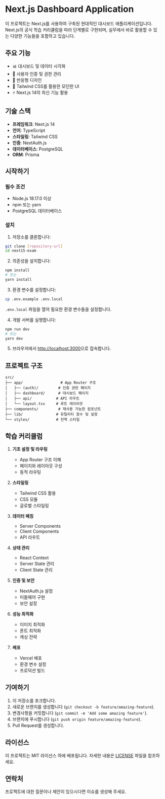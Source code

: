 # Next.js Dashboard Application

이 프로젝트는 Next.js를 사용하여 구축된 현대적인 대시보드 애플리케이션입니다. Next.js의 공식 학습 커리큘럼을 따라 단계별로 구현되며, 실무에서 바로 활용할 수 있는 다양한 기능들을 포함하고 있습니다.

## 주요 기능

- 📊 대시보드 및 데이터 시각화
- 🔐 사용자 인증 및 권한 관리
- 📱 반응형 디자인
- 🎨 Tailwind CSS를 활용한 모던한 UI
- ⚡ Next.js 14의 최신 기능 활용

## 기술 스택

- **프레임워크**: Next.js 14
- **언어**: TypeScript
- **스타일링**: Tailwind CSS
- **인증**: NextAuth.js
- **데이터베이스**: PostgreSQL
- **ORM**: Prisma

## 시작하기

### 필수 조건

- Node.js 18.17.0 이상
- npm 또는 yarn
- PostgreSQL 데이터베이스

### 설치

1. 저장소를 클론합니다:
```bash
git clone [repository-url]
cd next15-exam
```

2. 의존성을 설치합니다:
```bash
npm install
# 또는
yarn install
```

3. 환경 변수를 설정합니다:
```bash
cp .env.example .env.local
```
`.env.local` 파일을 열어 필요한 환경 변수들을 설정합니다.

4. 개발 서버를 실행합니다:
```bash
npm run dev
# 또는
yarn dev
```

5. 브라우저에서 [http://localhost:3000](http://localhost:3000)으로 접속합니다.

## 프로젝트 구조

```
src/
├── app/                 # App Router 구조
│   ├── (auth)/         # 인증 관련 페이지
│   ├── dashboard/      # 대시보드 페이지
│   ├── api/           # API 라우트
│   └── layout.tsx     # 루트 레이아웃
├── components/         # 재사용 가능한 컴포넌트
├── lib/               # 유틸리티 함수 및 설정
└── styles/            # 전역 스타일
```

## 학습 커리큘럼

1. **기초 설정 및 라우팅**
   - App Router 구조 이해
   - 페이지와 레이아웃 구성
   - 동적 라우팅

2. **스타일링**
   - Tailwind CSS 활용
   - CSS 모듈
   - 글로벌 스타일링

3. **데이터 페칭**
   - Server Components
   - Client Components
   - API 라우트

4. **상태 관리**
   - React Context
   - Server State 관리
   - Client State 관리

5. **인증 및 보안**
   - NextAuth.js 설정
   - 미들웨어 구현
   - 보안 설정

6. **성능 최적화**
   - 이미지 최적화
   - 폰트 최적화
   - 캐싱 전략

7. **배포**
   - Vercel 배포
   - 환경 변수 설정
   - 프로덕션 빌드

## 기여하기

1. 이 저장소를 포크합니다.
2. 새로운 브랜치를 생성합니다 (`git checkout -b feature/amazing-feature`).
3. 변경사항을 커밋합니다 (`git commit -m 'Add some amazing feature'`).
4. 브랜치에 푸시합니다 (`git push origin feature/amazing-feature`).
5. Pull Request를 생성합니다.

## 라이선스

이 프로젝트는 MIT 라이선스 하에 배포됩니다. 자세한 내용은 [LICENSE](LICENSE) 파일을 참조하세요.

## 연락처

프로젝트에 대한 질문이나 제안이 있으시다면 이슈를 생성해 주세요.
